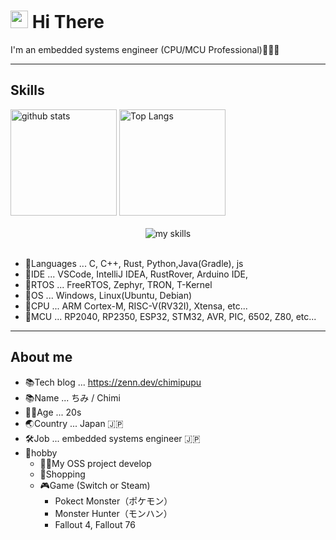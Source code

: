 # <img src="https://media.giphy.com/media/hvRJCLFzcasrR4ia7z/giphy.gif" width="28"> Hi There
I'm an embedded systems engineer (CPU/MCU Professional)🥳🇯🇵

---

## Skills

<div align="left">
  <img alt="github stats" height="170px" src="https://github-readme-stats.vercel.app/api/top-langs/?username=Chimipupu&theme=vue-dark&layout=compact" />
  <img alt="Top Langs" height="170px" src="https://github-readme-stats.vercel.app/api?username=Chimipupu&theme=vue-dark&layout=compact" />
</div>

<br>

<div align="center">
<img alt="my skills" src="https://skillicons.dev/icons?theme=dark&perline=7&i=c,cpp,cmake,rust,java,gradle,python,js,linux,ubuntu,debian,raspberrypi,arduino,vscode" />
</div>
<br>

- 🚩Languages ... C, C++, Rust, Python,Java(Gradle), js
- 🚩IDE ... VSCode, IntelliJ IDEA, RustRover, Arduino IDE,
- 🚩RTOS ... FreeRTOS, Zephyr, TRON, T-Kernel
- 🚩OS ... Windows, Linux(Ubuntu, Debian)
- 🚩CPU ... ARM Cortex-M, RISC-V(RV32I), Xtensa, etc...
- 🚩MCU ... RP2040, RP2350, ESP32, STM32, AVR, PIC, 6502, Z80, etc...

---

## About me

- 📚Tech blog ... https://zenn.dev/chimipupu
- 📚Name ... ちみ / Chimi
- 💁‍♀️Age ... 20s
- 🌏Country ... Japan 🇯🇵
- 🛠️Job ... embedded systems engineer 🇯🇵
- 🚩hobby
  - 👩‍💻My OSS project develop
  - 🛒Shopping
  - 🎮Game (Switch or Steam)
    - Pokect Monster（ポケモン）
    - Monster Hunter（モンハン）
    - Fallout 4, Fallout 76